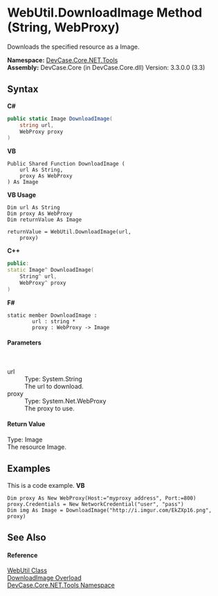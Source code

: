 # WebUtil.DownloadImage Method (String, WebProxy)
 

Downloads the specified resource as a Image.

**Namespace:**&nbsp;<a href="N_DevCase_Core_NET_Tools">DevCase.Core.NET.Tools</a><br />**Assembly:**&nbsp;DevCase.Core (in DevCase.Core.dll) Version: 3.3.0.0 (3.3)

## Syntax

**C#**<br />
``` C#
public static Image DownloadImage(
	string url,
	WebProxy proxy
)
```

**VB**<br />
``` VB
Public Shared Function DownloadImage ( 
	url As String,
	proxy As WebProxy
) As Image
```

**VB Usage**<br />
``` VB Usage
Dim url As String
Dim proxy As WebProxy
Dim returnValue As Image

returnValue = WebUtil.DownloadImage(url, 
	proxy)
```

**C++**<br />
``` C++
public:
static Image^ DownloadImage(
	String^ url, 
	WebProxy^ proxy
)
```

**F#**<br />
``` F#
static member DownloadImage : 
        url : string * 
        proxy : WebProxy -> Image 

```


#### Parameters
&nbsp;<dl><dt>url</dt><dd>Type: System.String<br />The url to download.</dd><dt>proxy</dt><dd>Type: System.Net.WebProxy<br />The proxy to use.</dd></dl>

#### Return Value
Type: Image<br />The resource Image.

## Examples
This is a code example. 
**VB**<br />
``` VB
Dim proxy As New WebProxy(Host:="myproxy address", Port:=800)
proxy.Credentials = New NetworkCredential("user", "pass")
Dim img As Image = DownloadImage("http://i.imgur.com/EkZXp16.png", proxy)
```


## See Also


#### Reference
<a href="T_DevCase_Core_NET_Tools_WebUtil">WebUtil Class</a><br /><a href="Overload_DevCase_Core_NET_Tools_WebUtil_DownloadImage">DownloadImage Overload</a><br /><a href="N_DevCase_Core_NET_Tools">DevCase.Core.NET.Tools Namespace</a><br />